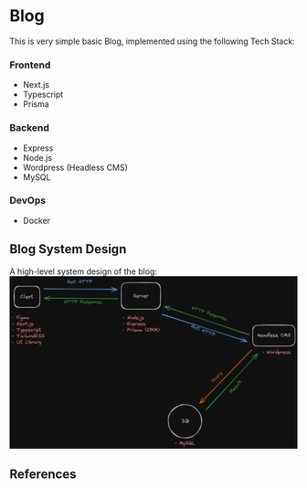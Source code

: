 # Blog
This is very simple basic Blog, implemented using the following Tech Stack:  

### Frontend
- Next.js  
- Typescript  
- Prisma  

### Backend
- Express    
- Node.js  
- Wordpress (Headless CMS)  
- MySQL  

### DevOps
- Docker  

## Blog System Design
A high-level system design of the blog:
![System Design Blog](./public/Blog.excalidraw.png)

## References
